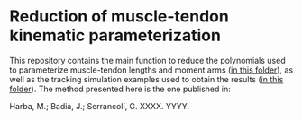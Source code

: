 # Reduction of muscle-tendon kinematic parameterization
This repository contains the main function to reduce the polynomials used to parameterize muscle-tendon lengths and moment arms (<a href="MuscleTendonLengthParameterizationReduction">in this folder</a>), as well as the tracking simulation examples used to obtain the results (<a href="ExampleTrackingSimulations">in this folder</a>).
The method presented here is the one published in:

Harba, M.; Badia, J.; Serrancolí, G. XXXX. YYYY.
